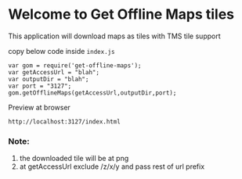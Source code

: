 # Welcome to Get Offline Maps tiles

This application will download maps as tiles with TMS tile support

copy below code inside `index.js`
```
var gom = require('get-offline-maps');
var getAccessUrl = "blah";
var outputDir = "blah";
var port = "3127";
gom.getOfflineMaps(getAccessUrl,outputDir,port);
```

Preview at browser
```
http://localhost:3127/index.html
```

### Note:
1) the downloaded tile will be at png
2) at getAccessUrl exclude /z/x/y and pass rest of url prefix
